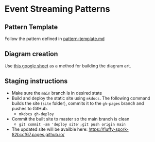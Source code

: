 # Event Streaming Patterns

## Pattern Template
Follow the pattern defined in [pattern-template.md](pattern-template.md)

## Diagram creation
Use [this google sheet](https://docs.google.com/presentation/d/1Zf256Z6fBvre3uclIbmxXsDpnTIxiBX66b13pHbGIYc/edit?usp=sharing) as a method for building the diagram art.

## Staging instructions
- Make sure the `main` branch is in desired state
- Build and deploy the static site using `mkdocs`. The following command builds the site (`site` folder), commits it to the `gh-pages` branch and pushes to GitHub. 
  - `mkdocs gh-deploy`
- Commit the built site to master so the main branch is clean
  - `git commit -am 'deploy site';git push origin main` 
- The updated site will be availble here: https://fluffy-spork-82bccf67.pages.github.io/

